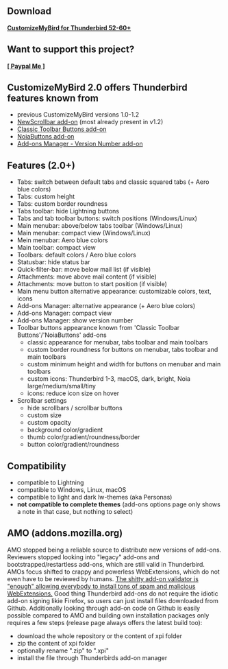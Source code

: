 ## Download

**[CustomizeMyBird for Thunderbird 52-60+](https://github.com/Aris-t2/CustomizeMyBird/releases)**  

## Want to support this project?

**[[ Paypal Me ]](https://www.paypal.me/tkpay)**  

## CustomizeMyBird 2.0 offers Thunderbird features known from
- previous CustomizeMyBird versions 1.0-1.2
- <a href=https://addons.mozilla.org/addon/noiascrollbars/>NewScrollbar add-on</a> (most already present in v1.2)
- <a href=https://addons.mozilla.org/addon/cstbb/>Classic Toolbar Buttons add-on</a> 
- <a href=https://addons.mozilla.org/addon/noiabuttons/>NoiaButtons add-on</a> 
- <a href=https://addons.mozilla.org/addon/amversionnumber/>Add-ons Manager - Version Number add-on</a>

## Features (2.0+)
- Tabs: switch between default tabs and classic squared tabs (+ Aero blue colors)
- Tabs: custom height
- Tabs: custom border roundness
- Tabs toolbar: hide Lightning buttons
- Tabs and tab toolbar buttons: switch positions (Windows/Linux)
- Main menubar: above/below tabs toolbar (Windows/Linux)
- Main menubar: compact view (Windows/Linux)
- Mein menubar: Aero blue colors
- Main toolbar: compact view
- Toolbars: default colors / Aero blue colors
- Statusbar: hide status bar
- Quick-filter-bar: move below mail list (if visible)
- Attachments: move above mail content (if visible)
- Attachments: move button to start position (if visible)
- Main menu button alternative appearance: customizable colors, text, icons
- Add-ons Manager: alternative appearance (+ Aero blue colors)
- Add-ons Manager: compact view
- Add-ons Manager: show version number
- Toolbar buttons appearance known from 'Classic Toolbar Buttons'/'NoiaButtons' add-ons
  - classic appearance for menubar, tabs toolbar and main toolbars
  - custom border roundness for buttons on menubar, tabs toolbar and main toolbars
  - custom minimum height and width for buttons on menubar and main toolbars
  - custom icons: Thunderbird 1-3, macOS, dark, bright, Noia large/medium/small/tiny
  - icons: reduce icon size on hover
- Scrollbar settings
  - hide scrollbars / scrollbar buttons
  - custom size
  - custom opacity
  - background color/gradient
  - thumb color/gradient/roundness/border
  - button color/gradient/roundness

## Compatibility
- compatible to Lightning
- compatible to Windows, Linux, macOS
- compatible to light and dark lw-themes (aka Personas)
- <b>not compatible to complete themes</b> (add-ons options page only shows a note in that case, but nothing to select)

## AMO (addons.mozilla.org)
AMO stopped being a reliable source to distribute new versions of add-ons. Reviewers stopped looking into "legacy" add-ons and bootstrapped/restartless add-ons, which are still valid in Thunderbird.
AMOs focus shifted to crappy and powerless WebExtensions, which do not even have to be reviewed by humans. [The shitty add-on validator is "enough" allowing everybody to install tons of spam and malicious WebExtensions.](https://www.ghacks.net/2017/12/13/mozillas-extensions-store-has-a-spam-infestation/)
Good thing Thunderbird add-ons do not require the idiotic add-on signing likie Firefox, so users can just install files downloaded from Github. Additionally looking through add-on code on Github is easily possible compared to AMO and building own installation packages only requires a few steps (release page always offers the latest build too):
- download the whole repository or the content of xpi folder
- zip the content of xpi folder
- optionally rename ".zip" to ".xpi"
- install the file through Thunderbirds add-on manager
